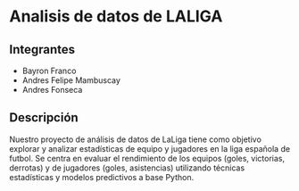 # Analisis de datos de LALIGA
## Integrantes
- Bayron Franco 
- Andres Felipe Mambuscay
- Andres Fonseca
## Descripción
Nuestro proyecto de análisis de datos de LaLiga tiene como objetivo explorar y analizar
estadísticas de equipo y jugadores en la liga española de futbol. Se centra en evaluar el
rendimiento de los equipos (goles, victorias, derrotas) y de jugadores (goles, asistencias)
utilizando técnicas estadísticas y modelos predictivos a base Python.
